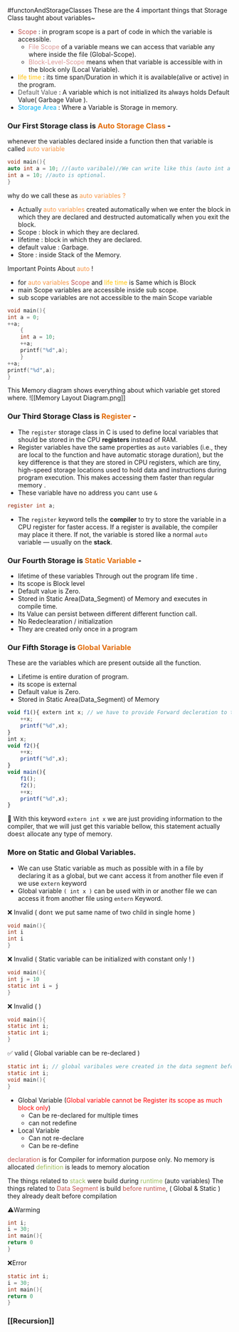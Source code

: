 #functonAndStorageClasses
These are the 4 important things that Storage Class taught about variables~
- <font color="#c0504d">Scope</font> : in program scope is a part of code in which the variable is accessible.
     - <font color="#d99694">File Scope</font> of a variable means we can access that variable any where inside the file (Global-Scope).
     - <font color="#d99694">Block-Level-Scope</font> means when that variable is accessible  with in the block only (Local Variable). 
- <font color="#ffc000">life time</font> : its time span/Duration in which it is available(alive or active) in the program.
- <font color="#595959">Default Value</font> : A variable which is not initialized its always holds Default Value( Garbage Value ).
- <font color="#00b0f0">Storage Area </font>: Where a Variable is Storage in memory.

### Our First Storage class is <font color="#e36c09">Auto Storage Class </font>-
whenever the variables declared inside a function then that variable is called <font color="#f79646">auto variable</font>
```C
void main(){
auto int a = 10; //(auto varibale)//We can write like this (auto int a = 10) also 
int a = 10; //auto is optional.
}
```

why do we call these as <font color="#f79646">auto variables ?</font>
- Actually <font color="#f79646">auto variables</font> created automatically when we enter the block in which they are declared and destructed automatically when you exit the block.
- Scope : block in which they are declared.
- lifetime : block in which they are declared.
- default value : Garbage.
- Store : inside Stack of the Memory.

Important Points About <font color="#f79646">auto</font> !
- for <font color="#f79646">auto variables</font> <font color="#c0504d">Scope</font> and <font color="#ffc000">life time</font> is Same which is Block
- main Scope variables are accessible inside sub scope. 
- sub scope variables are not accessible to the main Scope variable

```C
void main(){
int a = 0;
++a;
    {
    int a = 10;
    ++a;
    printf("%d",a);
    }
++a;
printf("%d",a);
}
```

This Memory diagram shows everything about which variable get stored where. 
![[Memory Layout Diagram.png]]


### Our Third Storage Class is <font color="#e36c09">Register</font> -

- The `register` storage class in C is used to define local variables that should be stored in the CPU **registers** instead of RAM. 
- Register variables have the same properties as `auto` variables (i.e., they are local to the function and have automatic storage duration), but the key difference is that they are stored in CPU registers, which are tiny, high-speed storage locations used to hold data and instructions during program execution. This makes accessing them faster than regular memory .
- These variable have no address you can`t` use `&` 

```C
register int a; 
```

- The `register` keyword tells the **compiler** to try to store the variable in a CPU register for faster access. If a register is available, the compiler may place it there. If not, the variable is stored like a normal `auto` variable — usually on the **stack**.

### Our Fourth Storage is <font color="#e36c09">Static Variable</font> -

- lifetime of these variables Through out the program  life time .
- Its scope is Block level
- Default value is Zero.
- Stored in Static Area(Data_Segment) of Memory and executes in compile time.
- Its Value can persist between different different function call.
- No Redeclearation / initialization
- They are created only once in a program

### Our Fifth Storage is <font color="#e36c09">Global Variable</font>
These are the variables which are present outside all the function.
- Lifetime is entire duration of program.
- its scope is external
- Default value is Zero.
- Stored in Static Area(Data_Segment) of Memory

```JavaScript
void f1(){ extern int x; // we have to provide Forward decleration to the compiler so that compiler not get confussed. 
    ++x;
    printf("%d",x);
}
int x;
void f2(){
    ++x;
    printf("%d",x);
}
void main(){
    f1();
    f2();
    ++x;
    printf("%d",x);
}
```

🤔 With this keyword `extern int x` we are just providing information to the compiler, that we will just get this variable bellow, this statement actually does`t` allocate any type of memory.

### More on Static and Global Variables.
- We can use Static variable as much as possible with in a file by declaring it as a global, but we can`t` access it from another file even if we use `extern` keyword
- Global variable `( int x )`  can be used with in or another file we can access it from another file using  `entern` Keyword.

❌ Invalid ( don`t` we put same name of two child in single home )
```C 
void main(){
int i
int i 
}
```

❌ Invalid ( Static variable can be initialized with constant only ! )
```C
void main(){
int j = 10
static int i = j 
}
```

❌ Invalid (  )
```C
void main(){
static int i;
static int i; 
}
```

✅ valid ( Global variable can be re-declared )
```C
static int i; // global varibales were created in the data segment before compile time
static int i;
void main(){
}
```

- Global Variable (<font color="#ff0000">Global variable cannot be Register its scope as much block only</font>)
     - Can be re-declared for multiple times
     - can not redefine
- Local Variable
     - Can not re-declare
     - Can be re-define

<font color="#c0504d">declaration</font> is for Compiler for information purpose only. No memory is allocated
<font color="#9bbb59">definition</font> is leads to memory alocation 

The things related to <font color="#9bbb59">stack</font> were build during <font color="#9bbb59">runtime</font>  (auto variables)
The things related to <font color="#c0504d">Data Segment</font> is build <font color="#c0504d">before runtime</font>, ( Global & Static ) they already dealt before compilation

⚠️Warming
```C
int i;
i = 30;
int main(){
return 0
}
```

❌Error
```C
static int i;
i = 30;
int main(){
return 0
}
```

### [[Recursion]]